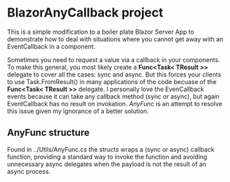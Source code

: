 # BlazorAnyCallback project

This is a simple modification to a boiler plate Blazor Server App to demonstrate how to deal with situations where you cannot get away with an EventCallback<T> in a component. 
  
Sometimes you need to request a value via a callback in your components. To make this general, you most likely create a **Func<Task< TResult >>** delegate to cover all the cases: sync and async. But this forces your clients to use Task.FromResult() in many applications of the code becuase of the **Func<Task< TResult >>** delegate. I personally love the EvenCallback events because it can take any callback method (sync or async), but again EventCallback has no result on invokation. _AnyFunc_ is an attempt to resolve this issue given my ignorance of a better solution.

## AnyFunc structure

Found in ../Utils/AnyFunc.cs the structs wraps a (sync or async) callback function, providing a standard way to invoke the function and avoiding unnecessary async delegates when the payload is not the result of an async process.

